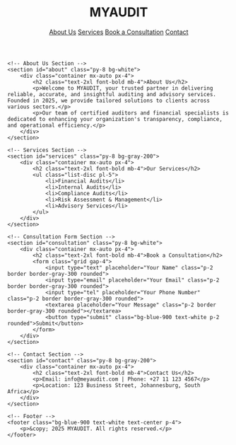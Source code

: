 <html lang="en">
<head>
    <meta charset="UTF-8">
    <meta name="viewport" content="width=device-width, initial-scale=1.0">
    <title>MYAUDIT - Your Trusted Accounting Partner</title>
    <link href="https://cdn.jsdelivr.net/npm/tailwindcss@2.2.19/dist/tailwind.min.css" rel="stylesheet">
</head>
<body class="bg-gray-100 text-gray-800">
    <!-- Header -->
    <header class="bg-blue-900 text-white p-4">
        <div class="container mx-auto flex justify-between items-center">
            <h1 class="text-3xl font-bold">MYAUDIT</h1>
            <nav>
                <a href="#about" class="px-3 hover:text-blue-300">About Us</a>
                <a href="#services" class="px-3 hover:text-blue-300">Services</a>
                <a href="#consultation" class="px-3 hover:text-blue-300">Book a Consultation</a>
                <a href="#contact" class="px-3 hover:text-blue-300">Contact</a>
            </nav>
        </div>
    </header>

    <!-- About Us Section -->
    <section id="about" class="py-8 bg-white">
        <div class="container mx-auto px-4">
            <h2 class="text-2xl font-bold mb-4">About Us</h2>
            <p>Welcome to MYAUDIT, your trusted partner in delivering reliable, accurate, and insightful auditing and advisory services. Founded in 2025, we provide tailored solutions to clients across various sectors.</p>
            <p>Our team of certified auditors and financial specialists is dedicated to enhancing your organization's transparency, compliance, and operational efficiency.</p>
        </div>
    </section>

    <!-- Services Section -->
    <section id="services" class="py-8 bg-gray-200">
        <div class="container mx-auto px-4">
            <h2 class="text-2xl font-bold mb-4">Our Services</h2>
            <ul class="list-disc pl-5">
                <li>Financial Audits</li>
                <li>Internal Audits</li>
                <li>Compliance Audits</li>
                <li>Risk Assessment & Management</li>
                <li>Advisory Services</li>
            </ul>
        </div>
    </section>

    <!-- Consultation Form Section -->
    <section id="consultation" class="py-8 bg-white">
        <div class="container mx-auto px-4">
            <h2 class="text-2xl font-bold mb-4">Book a Consultation</h2>
            <form class="grid gap-4">
                <input type="text" placeholder="Your Name" class="p-2 border border-gray-300 rounded">
                <input type="email" placeholder="Your Email" class="p-2 border border-gray-300 rounded">
                <input type="tel" placeholder="Your Phone Number" class="p-2 border border-gray-300 rounded">
                <textarea placeholder="Your Message" class="p-2 border border-gray-300 rounded"></textarea>
                <button type="submit" class="bg-blue-900 text-white p-2 rounded">Submit</button>
            </form>
        </div>
    </section>

    <!-- Contact Section -->
    <section id="contact" class="py-8 bg-gray-200">
        <div class="container mx-auto px-4">
            <h2 class="text-2xl font-bold mb-4">Contact Us</h2>
            <p>Email: info@meyaudit.com | Phone: +27 11 123 4567</p>
            <p>Location: 123 Business Street, Johannesburg, South Africa</p>
        </div>
    </section>

    <!-- Footer -->
    <footer class="bg-blue-900 text-white text-center p-4">
        <p>&copy; 2025 MYAUDIT. All rights reserved.</p>
    </footer>
</body>
</html>

